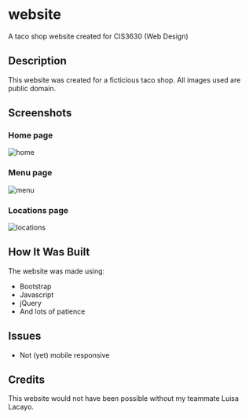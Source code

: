 # website
A taco shop website created for CIS3630 (Web Design)
## Description 
This website was created for a ficticious taco shop. All images used are public domain. 
## Screenshots 
### Home page
![home](https://user-images.githubusercontent.com/53231599/61753936-313c5480-ad7f-11e9-9a6d-38f85a66bc31.PNG)

### Menu page 
![menu](https://user-images.githubusercontent.com/53231599/61753952-43b68e00-ad7f-11e9-9a1d-8e894c37926c.PNG)

### Locations page
![locations](https://user-images.githubusercontent.com/53231599/61754429-25ea2880-ad81-11e9-85d3-a1830b016efd.PNG)

## How It Was Built
The website was made using:

- Bootstrap
- Javascript
- jQuery
- And lots of patience 

## Issues
- Not (yet) mobile responsive

## Credits
This website would not have been possible without my teammate Luisa Lacayo.
